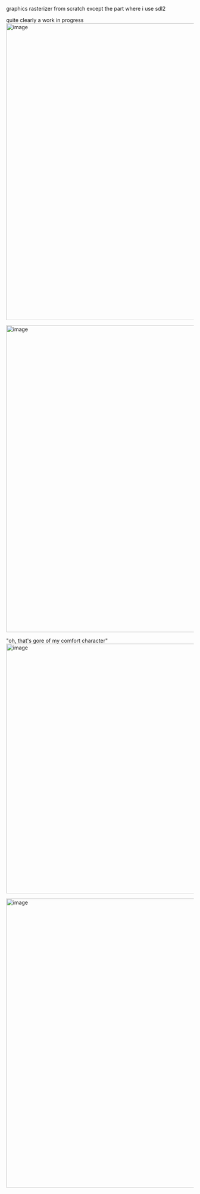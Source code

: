 graphics rasterizer from scratch except the part where i use sdl2

quite clearly a work in progress
<img width="680" height="798" alt="image" src="https://github.com/user-attachments/assets/a10605f2-7ac6-47f9-b6be-587a96ff11ae" />

<img width="921" height="825" alt="image" src="https://github.com/user-attachments/assets/fe9a3ee1-736b-4a99-ab4a-5f45aa9b0fc6" />

"oh, that's gore of my comfort character"
<img width="526" height="671" alt="image" src="https://github.com/user-attachments/assets/5b98dee0-e594-49f9-8092-00799caf3961" />


<img width="608" height="777" alt="image" src="https://github.com/user-attachments/assets/ae0f350c-c3b4-4c59-a72d-6d39af63aed8" />
